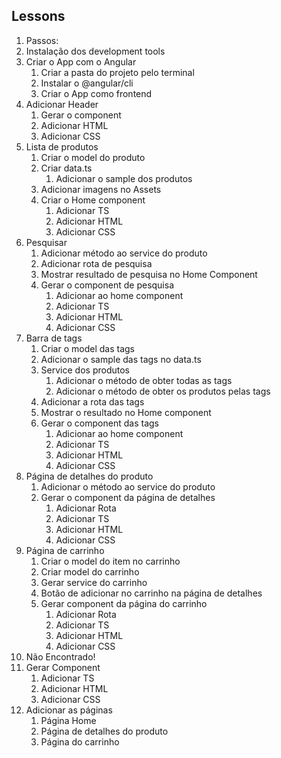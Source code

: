 ## Lessons
1. Passos:
2. Instalação dos development tools
3. Criar o App com o Angular
   1. Criar a pasta do projeto pelo terminal
   2. Instalar o @angular/cli
   3. Criar o App como frontend
4. Adicionar Header
   1. Gerar o component
   2. Adicionar HTML
   3. Adicionar CSS
5. Lista de produtos
   1. Criar o model do produto
   2. Criar data.ts
      1. Adicionar o sample dos produtos
   3. Adicionar imagens no Assets
   4. Criar o Home component
      1. Adicionar TS
      2. Adicionar HTML
      3. Adicionar CSS
6. Pesquisar
   1. Adicionar método ao service do produto
   2. Adicionar rota de pesquisa
   3. Mostrar resultado de pesquisa no Home Component
   4. Gerar o component de pesquisa
      1. Adicionar ao home component
      2. Adicionar TS
      3. Adicionar HTML
      4. Adicionar CSS
7. Barra de tags
   1. Criar o model das tags
   2. Adicionar o sample das tags no data.ts 
   3. Service dos produtos
      1. Adicionar o método de obter todas as tags
      2. Adicionar o método de obter os produtos pelas tags
   4. Adicionar a rota das tags
   5. Mostrar o resultado no Home component
   6. Gerar o component das tags
      1. Adicionar ao home component
      2. Adicionar TS
      3. Adicionar HTML
      4. Adicionar CSS
8. Página de detalhes do produto
   1. Adicionar o método ao service do produto
   2. Gerar o component da página de detalhes
      1. Adicionar Rota
      2. Adicionar TS
      3. Adicionar HTML
      4. Adicionar CSS
9. Página de carrinho
   1. Criar o model do item no carrinho
   2. Criar model do carrinho
   3. Gerar service do carrinho
   4. Botão de adicionar no carrinho na página de detalhes
   5. Gerar component da página do carrinho
      1. Adicionar Rota
      2. Adicionar TS
      3. Adicionar HTML
      4. Adicionar CSS
10. Não Encontrado!
   1. Gerar Component
      1. Adicionar TS
      2. Adicionar HTML
      3. Adicionar CSS
   2. Adicionar as páginas
      1. Página Home
      2. Página de detalhes do produto
      3. Página do carrinho